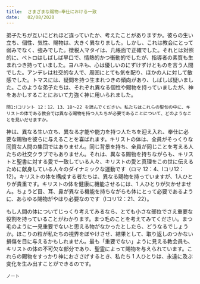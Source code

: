 ```yaml
---
title:  さまざまな賜物―奉仕における一致
date:   02/08/2020
---
```


弟子たちが互いにどれほど違っていたか、考えたことがありますか。彼らの生い立ち、個性、気性、賜物は、大きく異なりました。しかし、これは教会にとって弱みでなく、強みでした。徴税人マタイは、几帳面で正確でした。それとは対照的に、ペトロはしばしば早口で、情熱的かつ衝動的でしたが、指導者の素質も生まれつき持っていました。ヨハネも、心は優しいのにずけずけとものを言う人間でした。アンデレは社交的な人で、周囲にとても気を配り、ほかの人に対して敏感でした。トマスには、疑問を持つ生まれつきの傾向があり、しばしば疑いました。このような弟子たちは、それぞれ異なる個性や賜物を持っていましたが、神をあかしすることにおいて力強く神に用いられました。

`問1:Ⅰコリント 12：12、13、18〜22 を読んでください。私たちはこれらの聖句の中に、キリストの体である教会では異なる賜物を持つ人たちが必要であることについて、どのようなことを見いだせますか。`

神は、異なる生い立ち、異なる才能や能力を持つ人たちを迎え入れ、奉仕に必要な賜物を彼らに与えることを喜ばれます。キリストの体は、全員がそっくりな同質な人間の集団ではありません。同じ背景を持ち、全員が同じことを考える人たちの社交クラブでもありません。それは、異なる賜物を持ちながらも、キリストと聖書に対する愛で一致している人々、キリストの愛と真理をこの世に伝えるために献身している人々のダイナミックな運動です（ロマ 12：4、Ⅰコリ12：12）。キリストの体を構成する者たちは、異なる賜物を持っていますが、1人ひとりが貴重です。キリストの体を健康に機能させるには、1 人ひとりが欠かせません。ちょうど目、耳、鼻が異なる機能を持ちながらも体にとって必要であるように、あらゆる賜物がやはり必要なのです（Ⅰコリ12：21、22）。

もし人間の体についてじっくり考えてみるなら、とても小さな部位でさえ重要な役割を持っていることがわかります。まつ毛のことを考えてみてください。まつ毛のように一見重要でないと思える物がなかったとしたら、どうなるでしょうか。ほこりの粒が私たちの視界をぼやけさせ、結果として、取り返しのつかない損傷を目に与えるかもしれません。最も「重要でない」ように見える教会員も、キリストの体の不可欠な部分であり、聖霊によって賜物を与えられています。これらの賜物をすっかり神におささげするとき、私たち 1 人ひとりは、永遠に及ぶ変化を生み出すことができるのです。

`ノート`
